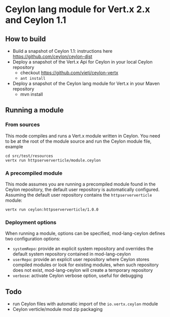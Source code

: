 # Ceylon lang module for Vert.x 2.x and Ceylon 1.1

## How to build

- Build a snapshot of Ceylon 1.1: instructions here https://github.com/ceylon/ceylon-dist
- Deploy a snapshot of the Vert.x Api for Ceylon in your local Ceylon repository
    - checkout https://github.com/vietj/ceylon-vertx
    - `ant install`
- Deploy a snapshot of the Ceylon lang module for Vert.x in your Maven repository
    - mvn install


## Running a module

### From sources

This mode compiles and runs a Vert.x module written in Ceylon. You need to be at the root of the module source
and run the Ceylon module file, example

~~~~
cd src/test/resources
vertx run httpserververticle/module.ceylon
~~~~

### A precompiled module

This mode assumes you are running a precompiled module found in the Ceylon repository, the default user repository
is automatically configured. Assuming the default user repository contains the `httpserververticle` module:

~~~~
vertx run ceylon:httpserververticle/1.0.0
~~~~

### Deployment options

When running a module, options can be specified, mod-lang-ceylon defines two configuration options:

- `systemRepo`: provide an explicit system repository and overrides the default system repository contained in mod-lang-ceylon
- `userRepo`: provide an explicit user repository where Ceylon stores compiled modules or look for existing modules, when
such repository does not exist, mod-lang-ceylon will create a temporary repository
- `verbose`: activate Ceylon verbose option, useful for debugging

## Todo

- run Ceylon files with automatic import of the `io.vertx.ceylon` module
- Ceylon verticle/module mod zip packaging
